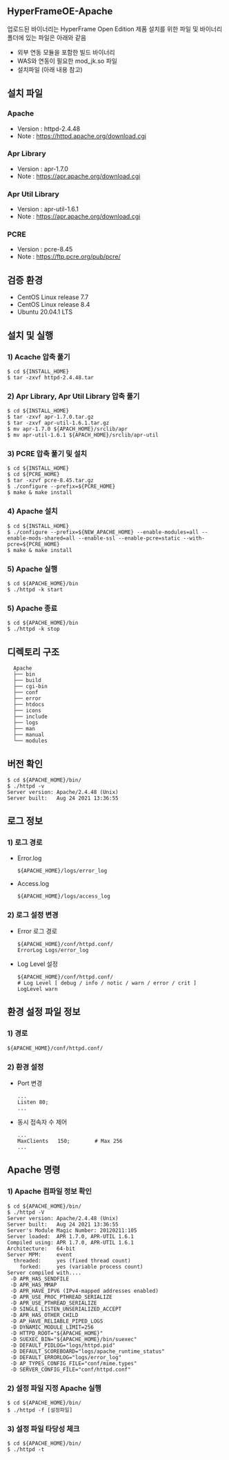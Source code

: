 ## HyperFrameOE-Apache

업로드된 바이너리는 HyperFrame Open Edition 제품 설치를 위한 파일 및 바이너리 폴더에 있는 파일은 아래와 같음 

- 외부 연동 모듈을 포함한 빌드 바이너리 
- WAS와 연동이 필요한 mod_jk.so 파일
- 설치파일 (아래 내용 참고)

## 설치 파일

### Apache

* Version : httpd-2.4.48
* Note : https://httpd.apache.org/download.cgi

### Apr Library

* Version : apr-1.7.0
* Note : https://apr.apache.org/download.cgi

### Apr Util Library

* Version : apr-util-1.6.1
* Note : https://apr.apache.org/download.cgi

### PCRE

* Version : pcre-8.45
* Note : https://ftp.pcre.org/pub/pcre/

## 검증 환경
    
* CentOS Linux release 7.7
* CentOS Linux release 8.4
* Ubuntu 20.04.1 LTS


## 설치 및 실행

### 1) Acache 압축 풀기

    $ cd ${INSTALL_HOME}
    $ tar -zxvf httpd-2.4.48.tar  

### 2) Apr Library, Apr Util Library 압축 풀기

    $ cd ${INSTALL_HOME}
    $ tar -zxvf apr-1.7.0.tar.gz    
    $ tar -zxvf apr-util-1.6.1.tar.gz  
    $ mv apr-1.7.0 ${APACH_HOME}/srclib/apr
    $ mv apr-util-1.6.1 ${APACH_HOME}/srclib/apr-util

### 3) PCRE 압축 풀기 및 설치

    $ cd ${INSTALL_HOME}
    $ cd ${PCRE_HOME}
    $ tar -xzvf pcre-8.45.tar.gz
    $ ./configure --prefix=${PCRE_HOME}
    $ make & make install

### 4) Apache 설치

    $ cd ${INSTALL_HOME}
    $ ./configure --prefix=${NEW_APACHE_HOME} --enable-modules=all --enable-mods-shared=all --enable-ssl --enable-pcre=static --with-pcre=${PCRE_HOME}
    $ make & make install

### 5) Apache 실행

    $ cd ${APACHE_HOME}/bin
    $ ./httpd -k start
    
### 5) Apache 종료

    $ cd ${APACHE_HOME}/bin
    $ ./httpd -k stop

## 디렉토리 구조

      Apache
      ├── bin
      ├── build      
      ├── cgi-bin            
      ├── conf            
      ├── error
      ├── htdocs        
      ├── icons
      ├── include
      ├── logs
      ├── man
      ├── manual
      └── modules           

## 버전 확인

    $ cd ${APACHE_HOME}/bin/
    $ ./httpd -v
    Server version: Apache/2.4.48 (Unix)
    Server built:   Aug 24 2021 13:36:55

## 로그 정보

### 1) 로그 경로

* Error.log

      ${APACHE_HOME}/logs/error_log
      
* Access.log

      ${APACHE_HOME}/logs/access_log

### 2) 로그 설정 변경

* Error 로그 경로

      ${APACHE_HOME}/conf/httpd.conf/
      ErrorLog Logs/error_log
      
* Log Level 설정

      ${APACHE_HOME}/conf/httpd.conf/
      # Log Level [ debug / info / notic / warn / error / crit ]
      LogLevel warn
      
## 환경 설정 파일 정보

### 1) 경로
    
    ${APACHE_HOME}/conf/httpd.conf/

### 2) 환경 설정

* Port 변경

      ...
      Listen 80;
      ...

* 동시 접속자 수 제어

      ...
      MaxClients   150;        # Max 256
      ...

## Apache 명령

### 1) Apache 컴파일 정보 확인

    $ cd ${APACHE_HOME}/bin/
    $ ./httpd -V
    Server version: Apache/2.4.48 (Unix)
    Server built:   Aug 24 2021 13:36:55
    Server's Module Magic Number: 20120211:105
    Server loaded:  APR 1.7.0, APR-UTIL 1.6.1
    Compiled using: APR 1.7.0, APR-UTIL 1.6.1
    Architecture:   64-bit
    Server MPM:     event
      threaded:     yes (fixed thread count)
        forked:     yes (variable process count)
    Server compiled with....
     -D APR_HAS_SENDFILE
     -D APR_HAS_MMAP
     -D APR_HAVE_IPV6 (IPv4-mapped addresses enabled)
     -D APR_USE_PROC_PTHREAD_SERIALIZE
     -D APR_USE_PTHREAD_SERIALIZE
     -D SINGLE_LISTEN_UNSERIALIZED_ACCEPT
     -D APR_HAS_OTHER_CHILD
     -D AP_HAVE_RELIABLE_PIPED_LOGS
     -D DYNAMIC_MODULE_LIMIT=256
     -D HTTPD_ROOT="${APACHE_HOME}"
     -D SUEXEC_BIN="${APACHE_HOME}/bin/suexec"
     -D DEFAULT_PIDLOG="logs/httpd.pid"
     -D DEFAULT_SCOREBOARD="logs/apache_runtime_status"
     -D DEFAULT_ERRORLOG="logs/error_log"
     -D AP_TYPES_CONFIG_FILE="conf/mime.types"
     -D SERVER_CONFIG_FILE="conf/httpd.conf"
     
### 2) 설정 파일 지정 Apache 실행

    $ cd ${APACHE_HOME}/bin/
    $ ./httpd -f [설정파일]     

### 3) 설정 파일 타당성 체크

    $ cd ${APACHE_HOME}/bin/
    $ ./httpd -t                                           
      
